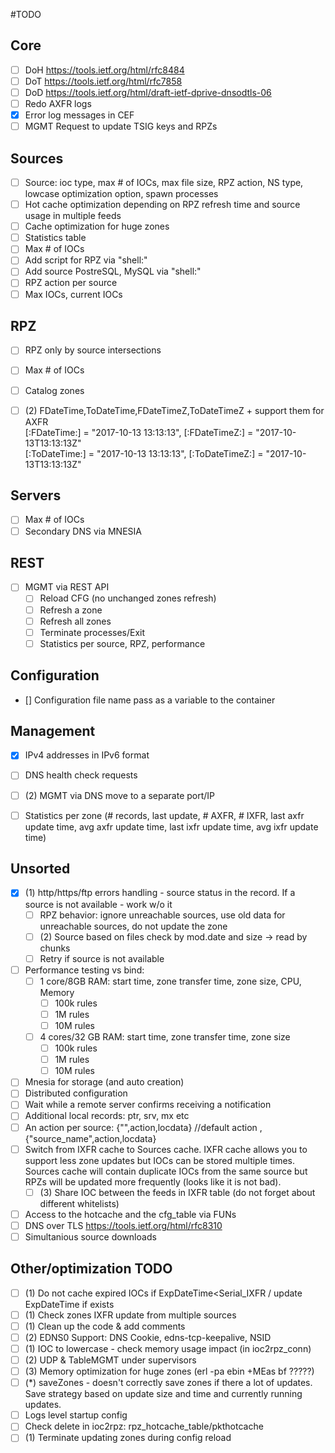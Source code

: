 #TODO

## Core
- [ ] DoH https://tools.ietf.org/html/rfc8484
- [ ] DoT https://tools.ietf.org/html/rfc7858
- [ ] DoD https://tools.ietf.org/html/draft-ietf-dprive-dnsodtls-06
- [ ] Redo AXFR logs
- [x] Error log messages in CEF
- [ ] MGMT Request to update TSIG keys and RPZs

## Sources
- [ ] Source: ioc type, max # of IOCs, max file size, RPZ action, NS type, lowcase optimization option, spawn processes
- [ ] Hot cache optimization depending on RPZ refresh time and source usage in multiple feeds
- [ ] Cache optimization for huge zones
- [ ] Statistics table
- [ ] Max # of IOCs
- [ ] Add script for RPZ via "shell:"
- [ ] Add source PostreSQL, MySQL via "shell:"
- [ ] RPZ action per source
- [ ] Max IOCs, current IOCs

## RPZ
- [ ] RPZ only by source intersections
- [ ] Max # of IOCs
- [ ] Catalog zones
- [ ] (2) FDateTime,ToDateTime,FDateTimeZ,ToDateTimeZ + support them for AXFR  
[:FDateTime:] = "2017-10-13 13:13:13", [:FDateTimeZ:] = "2017-10-13T13:13:13Z"  
[:ToDateTime:] = "2017-10-13 13:13:13", [:ToDateTimeZ:] = "2017-10-13T13:13:13Z"


## Servers
- [ ] Max # of IOCs
- [ ] Secondary DNS via MNESIA

## REST
- [ ] MGMT via REST API
  - [ ] Reload CFG (no unchanged zones refresh)
  - [ ] Refresh a zone
  - [ ] Refresh all zones
  - [ ] Terminate processes/Exit
  - [ ] Statistics per source, RPZ, performance

## Configuration
- [\] Configuration file name pass as a variable to the container

## Management
- [x] IPv4 addresses in IPv6 format
- [ ] DNS health check requests
- [ ] (2) MGMT via DNS move to a separate port/IP
- [ ] Statistics per zone (# records, last update, # AXFR, # IXFR, last axfr update time, avg axfr update time, last ixfr update time, avg ixfr update time)


## Unsorted
- [x] (1) http/https/ftp errors handling - source status in the record. If a source is not available - work w/o it
  - [ ] RPZ behavior: ignore unreachable sources, use old data for unreachable sources, do not update the zone
  - [ ] (2) Source based on files check by mod.date and size -> read by chunks
  - [ ] Retry if source is not available
- [ ] Performance testing vs bind:
  - [ ] 1 core/8GB RAM: start time, zone transfer time, zone size, CPU, Memory
    - [ ] 100k rules
    - [ ] 1M rules
    - [ ] 10M rules
  - [ ] 4 cores/32 GB RAM: start time, zone transfer time, zone size
    - [ ] 100k rules
    - [ ] 1M rules
    - [ ] 10M rules
- [ ] Mnesia for storage (and auto creation)
- [ ] Distributed configuration
- [ ] Wait while a remote server confirms receiving a notification
- [ ] Additional local records: ptr, srv, mx etc
- [ ] An action per source: {"",action,locdata} //default action ,{"source_name",action,locdata}
- [ ] Switch from IXFR cache to Sources cache. IXFR cache allows you to support less zone updates but IOCs can be stored multiple times. Sources cache will contain duplicate IOCs from the same source but RPZs will be updated more frequently (looks like it is not bad).
  - [ ] (3) Share IOC between the feeds in IXFR table (do not forget about different whitelists)
- [ ] Access to the hotcache and the cfg_table via FUNs
- [ ] DNS over TLS https://tools.ietf.org/html/rfc8310
- [ ] Simultanious source downloads

## Other/optimization TODO
- [ ] (1) Do not cache expired IOCs if ExpDateTime<Serial_IXFR / update ExpDateTime if exists
- [ ] (1) Check zones IXFR update from multiple sources
- [ ] (1) Clean up the code & add comments
- [ ] (2) EDNS0 Support: DNS Cookie, edns-tcp-keepalive, NSID
- [ ] (1) IOC to lowercase - check memory usage impact (in ioc2rpz_conn)
- [ ] (2) UDP & TableMGMT under supervisors
- [ ] (3) Memory optimization for huge zones (erl -pa ebin +MEas bf ?????)
- [ ] (*) saveZones - doesn't correctly save zones if there a lot of updates. Save strategy based on update size and time and currently running updates.
- [ ] Logs level startup config
- [ ] Check delete in ioc2rpz: rpz_hotcache_table/pkthotcache
- [ ] (1) Terminate updating zones during config reload
